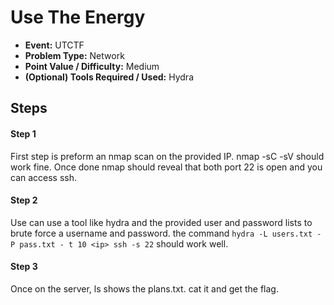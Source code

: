 # Use The Energy
* **Event:** UTCTF
* **Problem Type:** Network
* **Point Value / Difficulty:** Medium
* **(Optional) Tools Required / Used:** Hydra

## Steps
#### Step 1
First step is preform an nmap scan on the provided IP. nmap -sC -sV should work fine. Once done nmap should reveal that both port 22 is open and you can access ssh.

#### Step 2
Use can use a tool like hydra and the provided user and password lists to brute force a username and password.
the command `hydra -L users.txt -P pass.txt - t 10 <ip> ssh -s 22` should work well.

#### Step 3
Once on the server, ls shows the plans.txt. cat it and get the flag.

